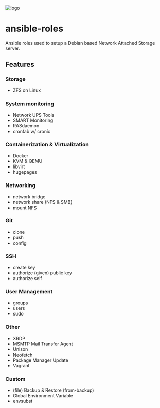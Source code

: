 ![logo](https://raw.githubusercontent.com/rjlasko/ansible-roles/master/logo.png)

# ansible-roles
Ansible roles used to setup a Debian based Network Attached Storage server.

## Features

### Storage
- ZFS on Linux

### System monitoring
- Network UPS Tools
- SMART Monitoring
- RASdaemon
- crontab w/ cronic

### Containerization & Virtualization
- Docker
- KVM & QEMU
- libvirt
- hugepages

### Networking
- network bridge
- network share (NFS & SMB)
- mount NFS

### Git
- clone
- push
- config

### SSH
- create key
- authorize (given) public key
- authorize self

### User Management
- groups
- users
- sudo

### Other
- XRDP
- MSMTP Mail Transfer Agent
- Unison
- Neofetch
- Package Manager Update
- Vagrant

### Custom
- (file) Backup & Restore (from-backup)
- Global Environment Variable
- envsubst
